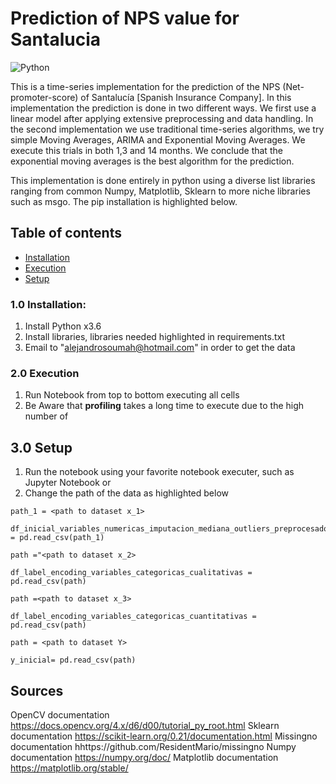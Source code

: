 
# Prediction of NPS value for Santalucia
![Python](https://img.shields.io/badge/-Python-f7c437?style=flat-square&logo=python&logoColor=black)


This is a time-series implementation for the prediction of the NPS (Net-promoter-score) of Santalucía [Spanish Insurance Company]. In this implementation the prediction is done in two different ways. We first use a linear model after applying extensive preprocessing and data handling. In the second implementation we use traditional time-series algorithms, we try simple Moving Averages, ARIMA and Exponential Moving Averages. We execute this trials in both 1,3 and 14 months. We conclude that the exponential moving averages is the best algorithm for the prediction. 

This implementation is done entirely in python using a diverse list libraries ranging from common Numpy, Matplotlib, Sklearn to more niche libraries such as msgo. The pip installation is highlighted below.

## Table of contents
* [ Installation](#Installation)
* [ Execution](#Execution)
* [ Setup](#Setup)


### 1.0 Installation:
   1. Install Python x3.6
   2. Install libraries, libraries needed highlighted in requirements.txt
   3. Email to "alejandrosoumah@hotmail.com" in order to get the data


### 2.0 Execution
   1. Run Notebook from top to bottom executing all cells
   2. Be Aware that <b>profiling</b> takes a long time to execute due to the high number of 

## 3.0 Setup
   1. Run the notebook using your favorite notebook executer, such as Jupyter Notebook or 
   2. Change the path of the data as highlighted below
```
path_1 = <path to dataset x_1>

df_inicial_variables_numericas_imputacion_mediana_outliers_preprocesado = pd.read_csv(path_1)

path ="<path to dataset x_2>

df_label_encoding_variables_categoricas_cualitativas = pd.read_csv(path)

path =<path to dataset x_3>

df_label_encoding_variables_categoricas_cuantitativas = pd.read_csv(path)

path = <path to dataset Y>

y_inicial= pd.read_csv(path)
```

## Sources
OpenCV documentation https://docs.opencv.org/4.x/d6/d00/tutorial_py_root.html
Sklearn documentation https://scikit-learn.org/0.21/documentation.html
Missingno documentation hhttps://github.com/ResidentMario/missingno
Numpy documentation https://numpy.org/doc/
Matplotlib documentation https://matplotlib.org/stable/

